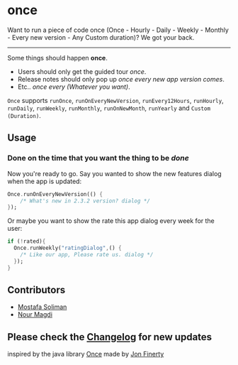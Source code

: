 # once

Want to run a piece of code once (Once - Hourly - Daily - Weekly - Monthly - Every new version - Any Custom duration)? We got your back.

----

Some things should happen **once**.
* Users should only get the guided tour _once_.
* Release notes should only pop up _once every new app version comes_.
* Etc.. _once every (Whatever you want)_.

`Once` supports `runOnce`, `runOnEveryNewVersion`, `runEvery12Hours`, `runHourly`, `runDaily`, `runWeekly`, `runMonthly`, `runOnNewMonth`, `runYearly` and `Custom (Duration)`.

## Usage
### Done on the time that you want the thing to be _done_

Now you're ready to go. Say you wanted to show the new features dialog when the app is updated:

```dart
Once.runOnEveryNewVersion(() {
    /* What's new in 2.3.2 version? dialog */
});
```

Or maybe you want to show the rate this app dialog every week for the user:
```dart
if (!rated){
  Once.runWeekly("ratingDialog",() { 
    /* Like our app, Please rate us. dialog */ 
  });
}
```

## Contributors
* [Mostafa Soliman](https://github.com/MostafaSolimanMO)
* [Nour Magdi](https://github.com/SPiercer)

## Please check the [Changelog](https://github.com/MostafaSolimanMO) for new updates


inspired by the java library [Once](https://github.com/jonfinerty/Once) made by [Jon Finerty](https://github.com/jonfinerty)
